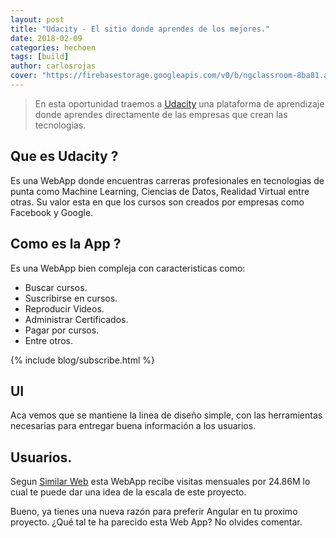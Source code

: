 ```yaml
---
layout: post
title: "Udacity - El sitio donde aprendes de los mejores."
date: 2018-02-09
categories: hechoen
tags: [build]
author: carlosrojas
cover: "https://firebasestorage.googleapis.com/v0/b/ngclassroom-8ba81.appspot.com/o/posts%2F2018-02-09-UDACITY.md%2Fudacity.png?alt=media&token=d1fa250e-ed6f-4b5b-80e1-74177556476f"
---
```

> En esta oportunidad traemos a [Udacity](https://in.udacity.com/) una plataforma de aprendizaje donde aprendes directamente de las empresas que crean las tecnologias.

<amp-img width="1024" height="376" layout="responsive" src="https://firebasestorage.googleapis.com/v0/b/ngclassroom-8ba81.appspot.com/o/posts%2F2018-02-09-UDACITY.md%2Fudacity.png?alt=media&token=d1fa250e-ed6f-4b5b-80e1-74177556476f"></amp-img>


## Que es Udacity ?

Es una WebApp donde encuentras carreras profesionales en tecnologias de punta como Machine Learning, Ciencias de Datos, Realidad Virtual entre otras. Su valor esta en que los cursos son creados por empresas como Facebook y Google.

## Como es la App ?

Es una WebApp bien compleja con caracteristicas como:

- Buscar cursos.
- Suscribirse en cursos.
- Reproducir Videos.
- Administrar Certificados.
- Pagar por cursos.
- Entre otros.


{% include blog/subscribe.html %}

## UI

<amp-img width="1024" height="536" layout="responsive" src="https://firebasestorage.googleapis.com/v0/b/ngclassroom-8ba81.appspot.com/o/posts%2F2018-02-09-UDACITY.md%2FCaptura%20de%20pantalla%202018-02-06%20a%20la(s)%209.42.18%20p.%20m..png?alt=media&token=f8f0eac1-14d7-4775-b2cd-c0aab5969651"></amp-img>

Aca vemos que se mantiene la linea de diseño simple, con las herramientas necesarias para entregar buena información a los usuarios.

## Usuarios.

Segun [Similar Web](https://www.similarweb.com/website/udacity.com) esta WebApp recibe visitas mensuales por 24.86M lo cual te puede dar una idea de la escala de este proyecto.

Bueno, ya tienes una nueva razón para preferir Angular en tu proximo proyecto. ¿Qué tal te ha parecido esta Web App? No olvides comentar.



